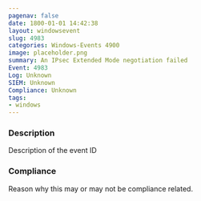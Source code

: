 ```yaml
---
pagenav: false
date: 1800-01-01 14:42:38
layout: windowsevent
slug: 4983
categories: Windows-Events 4900
image: placeholder.png
summary: An IPsec Extended Mode negotiation failed
Event: 4983
Log: Unknown
SIEM: Unknown
Compliance: Unknown
tags:
- windows
---
```


### Description

Description of the event ID

### Compliance

Reason why this may or may not be compliance related.

